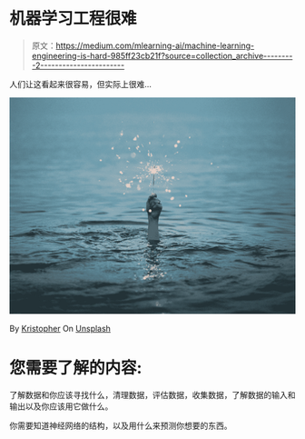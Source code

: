 # 机器学习工程很难

> 原文：<https://medium.com/mlearning-ai/machine-learning-engineering-is-hard-985ff23cb21f?source=collection_archive---------2----------------------->

人们让这看起来很容易，但实际上很难…

![](img/0524157a3f1fd1ebb7dd89b3fc595677.png)

By [Kristopher](https://unsplash.com/@krisroller) On [Unsplash](https://unsplash.com/photos/PC_lbSSxCZE)

# 您需要了解的内容:

了解数据和你应该寻找什么，清理数据，评估数据，收集数据，了解数据的输入和输出以及你应该用它做什么。

你需要知道神经网络的结构，以及用什么来预测你想要的东西。